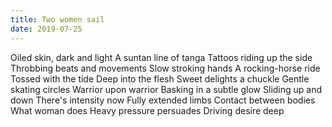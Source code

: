 ```yaml
---
title: Two women sail
date: 2019-07-25
---
```


Oiled skin, dark and light
A suntan line of tanga
Tattoos riding up the side
Throbbing beats and movements
Slow stroking hands
A rocking-horse ride
Tossed with the tide
Deep into the flesh
Sweet delights a chuckle
Gentle skating circles
Warrior upon warrior
Basking in a subtle glow
Sliding up and down
There's intensity now
Fully extended limbs
Contact between bodies
What woman does
Heavy pressure persuades
Driving desire deep
